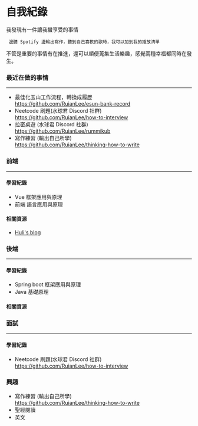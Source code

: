 # 自我紀錄

我發現有一件讓我蠻享受的事情<br>

```
 邊聽 Spotify 邊輸出寫作，聽到自己喜歡的歌時，我可以加到我的播放清單
```

不管是重要的事情有在推進，還可以順便蒐集生活樂趣，感覺兩種幸福都同時在發生。

### 最近在做的事情

---

- 最佳化玉山工作流程，轉換成履歷<br> https://github.com/RuianLee/esun-bank-record
- Neetcode 刷題(水球君 Discord 社群) <br>https://github.com/RuianLee/how-to-interview
- 拉密桌遊 (水球君 Discord 社群) <br>https://github.com/RuianLee/rummikub
- 寫作練習 (輸出自己所學) <br>https://github.com/RuianLee/thinking-how-to-write

### 前端

---

#### 學習紀錄

- Vue 框架應用與原理
- 前端 語言應用與原理

#### 相關資源

- [Huli's blog](https://blog.huli.tw/recommend/)

### 後端

---

#### 學習紀錄

- Spring boot 框架應用與原理
- Java 基礎原理

#### 相關資源

### 面試

---

#### 學習紀錄

- Neetcode 刷題(水球君 Discord 社群) <br>https://github.com/RuianLee/how-to-interview

### 興趣

- 寫作練習 (輸出自己所學) <br>https://github.com/RuianLee/thinking-how-to-write
- 聖經閱讀
- 英文
